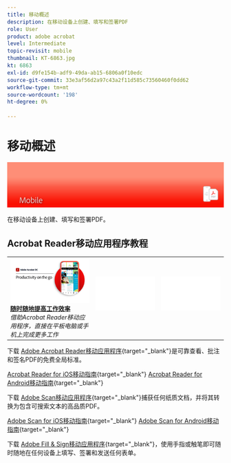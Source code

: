 ```yaml
---
title: 移动概述
description: 在移动设备上创建、填写和签署PDF
role: User
product: adobe acrobat
level: Intermediate
topic-revisit: mobile
thumbnail: KT-6863.jpg
kt: 6863
exl-id: d9fe154b-adf9-49da-ab15-6806a0f10edc
source-git-commit: 33e3af56d2a97c43a2f11d585c73560460f0dd62
workflow-type: tm+mt
source-wordcount: '198'
ht-degree: 0%

---
```


# 移动概述

![Acrobat Mobile Image](../assets/Hero-Mobile.png)

在移动设备上创建、填写和签署PDF。

## Acrobat Reader移动应用程序教程

<table style="table-layout:fixed">
<tr>
  <td>
    <a href="../getting-started/productivity.md">
      <img alt="随时随地提高工作效率" src="../assets/Productivity_1280.png" />
    </a>
    <div>
     <a href="../getting-started/productivity.md"><strong>随时随地提高工作效率</strong></a>
    </div>
    <em>借助Acrobat Reader移动应用程序，直接在平板电脑或手机上完成更多工作</em>
    <br>
  </td>
  <td>
   <img alt="间隔符" src="../assets/Whitespacer.png" />
    <div>
    <br>
  </td>
  <td>
   <img alt="间隔符" src="../assets/Whitespacer.png" />
    <div>
    <br>
  </td>
</tr>
</table>

下载 [Adobe Acrobat Reader移动应用程序](https://www.adobe.com/acrobat/mobile/acrobat-reader.html){target=&quot;_blank&quot;}是可靠查看、批注和签名PDF的免费全局标准。

[Acrobat Reader for iOS移动指南](https://www.adobe.com/devnet-docs/acrobat/ios/en/){target=&quot;_blank&quot;}
[Acrobat Reader for Android移动指南](https://www.adobe.com/devnet-docs/acrobat/android/en/){target=&quot;_blank&quot;}

下载 [Adobe Scan移动应用程序](https://www.adobe.com/acrobat/mobile/scanner-app.html){target=&quot;_blank&quot;}捕获任何纸质文档，并将其转换为包含可搜索文本的高品质PDF。

[Adobe Scan for iOS移动指南](https://www.adobe.com/devnet-docs/adobescan/ios/en/){target=&quot;_blank&quot;}
[Adobe Scan for Android移动指南](https://www.adobe.com/devnet-docs/adobescan/android/en/){target=&quot;_blank&quot;}

下载 [Adobe Fill &amp; Sign移动应用程序](https://www.adobe.com/acrobat/mobile/fill-sign-pdfs.html){target=&quot;_blank&quot;}，使用手指或触笔即可随时随地在任何设备上填写、签署和发送任何表单。
